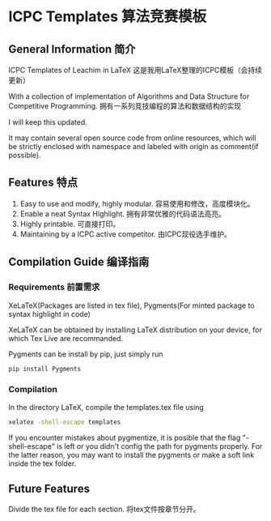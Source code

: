 # ICPC Templates 算法竞赛模板
## General Information 简介

ICPC Templates of Leachim in LaTeX
这是我用LaTeX整理的ICPC模板（会持续更新）

With a collection of implementation of Algorithms and Data Structure for Competitive Programming.
拥有一系列竞技编程的算法和数据结构的实现

I will keep this updated.

It may contain several open source code from online resources, which will be strictly enclosed with namespace and labeled with origin as comment(if possible).

## Features 特点

1. Easy to use and modify, highly modular. 容易使用和修改，高度模块化。
2. Enable a neat Syntax Highlight. 拥有非常优雅的代码语法高亮。
3. Highly printable. 可直接打印。
4. Maintaining by a ICPC active competitor. 由ICPC现役选手维护。

## Compilation Guide 编译指南

### Requirements 前置需求

XeLaTeX(Packages are listed in tex file), Pygments(For minted package to syntax highlight in code)

XeLaTeX can be obtained by installing LaTeX distribution on your device, for which Tex Live are recommanded.

Pygments can be install by pip, just simply run
```bash
pip install Pygments
```

### Compilation

In the directory LaTeX, compile the templates.tex file using

```bash
xelatex -shell-escape templates
```
If you encounter mistakes about pygmentize, it is posible that the flag "-shell-escape" is left or you didn't config the path for pygments properly.
For the latter reason, you may want to install the pygments or make a soft link inside the tex folder.


## Future Features

Divide the tex file for each section. 将tex文件按章节分开。

